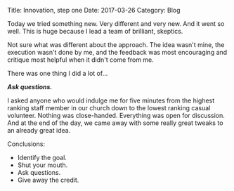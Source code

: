 Title: Innovation, step one
Date: 2017-03-26
Category: Blog

Today we tried something new. Very different and very new. And it went so well. This is huge because I lead a team of brilliant, skeptics.

Not sure what was different about the approach. The idea wasn't mine, the execution wasn't done by me, and the feedback was most encouraging and critique most helpful when it didn't come from me.

There was one thing I did a lot of…

**_Ask questions._**

I asked anyone who would indulge me for five minutes from the highest ranking staff member in our church down to the lowest ranking casual volunteer. Nothing was close-handed. Everything was open for discussion. And at the end of the day, we came away with some really great tweaks to an already great idea.

Conclusions:

- Identify the goal.
- Shut your mouth.
- Ask questions.
- Give away the credit.
